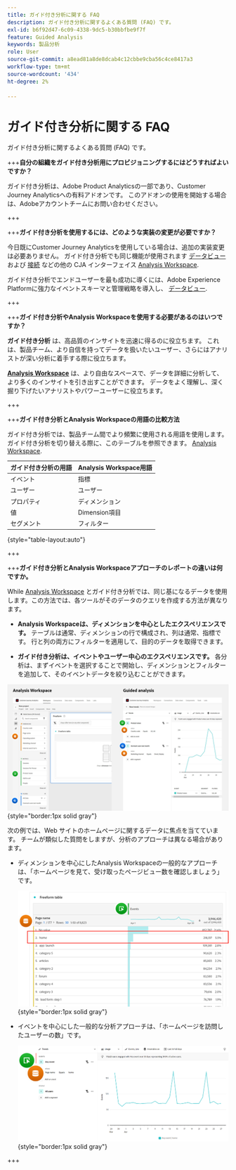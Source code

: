 ```yaml
---
title: ガイド付き分析に関する FAQ
description: ガイド付き分析に関するよくある質問 (FAQ) です。
exl-id: b6f92d47-6c09-4338-9dc5-b30bbfbe9f7f
feature: Guided Analysis
keywords: 製品分析
role: User
source-git-commit: a8ead81a8de8dcab4c12cbbe9cba56c4ce8417a3
workflow-type: tm+mt
source-wordcount: '434'
ht-degree: 2%

---
```


# ガイド付き分析に関する FAQ

ガイド付き分析に関するよくある質問 (FAQ) です。

+++**自分の組織をガイド付き分析用にプロビジョニングするにはどうすればよいですか？**

ガイド付き分析は、Adobe Product Analyticsの一部であり、Customer Journey Analyticsへの有料アドオンです。 このアドオンの使用を開始する場合は、Adobeアカウントチームにお問い合わせください。

+++

+++**ガイド付き分析を使用するには、どのような実装の変更が必要ですか？**

今日既にCustomer Journey Analyticsを使用している場合は、追加の実装変更は必要ありません。 ガイド付き分析でも同じ機能が使用されます [データビュー](../data-views/data-views.md) および [接続](../connections/overview.md) などの他の CJA インターフェイス [Analysis Workspace](../analysis-workspace/home.md).

ガイド付き分析でエンドユーザーを最も成功に導くには、Adobe Experience Platformに強力なイベントスキーマと管理戦略を導入し、 [データビュー](../data-views/data-views.md).

+++

+++**ガイド付き分析やAnalysis Workspaceを使用する必要があるのはいつですか？**

**ガイド付き分析** は、高品質のインサイトを迅速に得るのに役立ちます。 これは、製品チーム、より自信を持ってデータを扱いたいユーザー、さらにはアナリストが深い分析に着手する際に役立ちます。

**[Analysis Workspace](../analysis-workspace/home.md)** は、より自由なスペースで、データを詳細に分析して、より多くのインサイトを引き出すことができます。 データをよく理解し、深く掘り下げたいアナリストやパワーユーザーに役立ちます。

+++

+++**ガイド付き分析とAnalysis Workspaceの用語の比較方法**

ガイド付き分析では、製品チーム間でより頻繁に使用される用語を使用します。 ガイド付き分析を切り替える際に、このテーブルを参照できます。 [Analysis Workspace](../analysis-workspace/home.md).

| ガイド付き分析の用語 | Analysis Workspace用語 |
| --- | --- |
| イベント | 指標 |
| ユーザー | ユーザー |
| プロパティ | ディメンション |
| 値 | Dimension項目 |
| セグメント | フィルター |

{style="table-layout:auto"}

+++

+++**ガイド付き分析とAnalysis Workspaceアプローチのレポートの違いは何ですか。**

While [Analysis Workspace](../analysis-workspace/home.md) とガイド付き分析では、同じ基になるデータを使用します。この方法では、各ツールがそのデータのクエリを作成する方法が異なります。

* **Analysis Workspaceは、ディメンションを中心としたエクスペリエンスです。** テーブルは通常、ディメンションの行で構成され、列は通常、指標です。 行と列の両方にフィルターを適用して、目的のデータを取得できます。

* **ガイド付き分析は、イベントやユーザー中心のエクスペリエンスです。** 各分析は、まずイベントを選択することで開始し、ディメンションとフィルターを追加して、そのイベントデータを絞り込むことができます。

![Analysis Workspaceおよびガイド付き分析ビュー](assets/structure.png){style="border:1px solid gray"}

次の例では、Web サイトのホームページに関するデータに焦点を当てています。 チームが類似した質問をしますが、分析のアプローチは異なる場合があります。

* ディメンションを中心にしたAnalysis Workspaceの一般的なアプローチは、「ホームページを見て、受け取ったページビュー数を確認しましょう」です。

  ![Dimension中心](assets/dimension-centered.png){style="border:1px solid gray"}

* イベントを中心にした一般的な分析アプローチは、「ホームページを訪問したユーザーの数」です。

  ![イベント中央揃え](assets/event-centered.png){style="border:1px solid gray"}

+++
